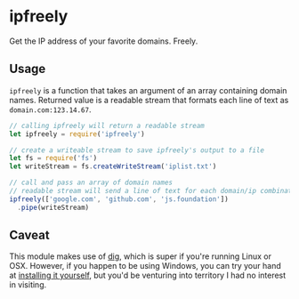 # ipfreely
Get the IP address of your favorite domains. Freely.

## Usage
`ipfreely` is a function that takes an argument of an array containing domain names.
Returned value is a readable stream that formats each line of text as `domain.com:123.14.67`.

```javascript
// calling ipfreely will return a readable stream
let ipfreely = require('ipfreely')

// create a writeable stream to save ipfreely's output to a file
let fs = require('fs')
let writeStream = fs.createWriteStream('iplist.txt')

// call and pass an array of domain names
// readable stream will send a line of text for each domain/ip combination
ipfreely(['google.com', 'github.com', 'js.foundation'])
  .pipe(writeStream)
```
## Caveat
This module makes use of [dig](https://linux.die.net/man/1/dig), which is super if you're running Linux or OSX.
However, if you happen to be using Windows, you can try your hand at [installing it yourself](http://www.danesparza.net/2011/05/using-the-dig-dns-tool-on-windows-7/), but
you'd be venturing into territory I had no interest in visiting.
